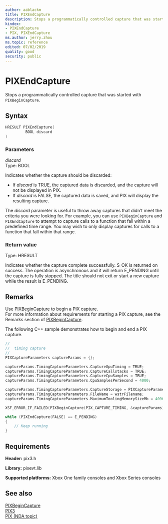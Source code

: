 ```yaml
---
author: aablackm
title: PIXEndCapture
description: Stops a programmatically controlled capture that was started with `PIXBeginCapture`.
kindex:
- PIXEndCapture
- PIX, PIXEndCapture
ms.author: jerry.zhou
ms.topic: reference
edited: 07/02/2019
quality: good
security: public
---
```


# PIXEndCapture  
  
Stops a programmatically controlled capture that was started with `PIXBeginCapture`.  

## Syntax  

```cpp
HRESULT PIXEndCapture(  
         BOOL discard  
)  
```  

### Parameters  
  
*discard* &nbsp;&nbsp;  
Type: BOOL  

Indicates whether the capture should be discarded:  

* If *discard* is TRUE, the captured data is discarded, and the capture will not be displayed in PIX.  
* If *discard* is FALSE, the captured data is saved, and PIX will display the resulting capture.  

The *discard* parameter is useful to throw away captures that didn’t meet the criteria you were looking for. For example, you can use `PIXBeginCapture` and `PIXEndCapture` to attempt to capture calls to a function that fall within a predefined time range. You may wish to only display captures for calls to a function that fall within that range.  
  
### Return value  
  
Type: HRESULT  

Indicates whether the capture complete successfully. S_OK is returned on success. The operation is asynchronous and it will return E_PENDING until the capture is fully stopped. The title should not exit or start a new capture while the result is E_PENDING.

## Remarks  
  
Use [PIXBeginCapture](pixbegincapture.md) to begin a PIX capture.  
For more information about requirements for starting a PIX capture, see the Remarks section of [PIXBeginCapture](pixbegincapture.md).
  
The following C++ sample demonstrates how to begin and end a PIX capture.  
  
```cpp
//
//  timing capture
//
PIXCaptureParameters captureParams = {};

captureParams.TimingCaptureParameters.CaptureGpuTiming = TRUE;
captureParams.TimingCaptureParameters.CaptureCallstacks = TRUE;
captureParams.TimingCaptureParameters.CaptureCpuSamples = TRUE;
captureParams.TimingCaptureParameters.CpuSamplesPerSecond = 4000;

captureParams.TimingCaptureParameters.CaptureStorage = PIXCaptureParameters::Memory;
captureParams.TimingCaptureParameters.FileName = wstrFilename;
captureParams.TimingCaptureParameters.MaximumToolingMemorySizeMb = 4096;

XSF_ERROR_IF_FAILED(PIXBeginCapture(PIX_CAPTURE_TIMING, &captureParams));

while (PIXEndCapture(FALSE) == E_PENDING)
{
    // Keep running
}

```

## Requirements  
  
**Header:** pix3.h

**Library:** pixevt.lib
  
**Supported platforms:** Xbox One family consoles and Xbox Series consoles  
  
## See also  
  
[PIXBeginCapture](pixbegincapture.md)  
[PIX3](../pix3_members.md)  
[PIX (NDA topic)](../../../../tools-console/xbox-tools-and-apis/pix/pix.md)  